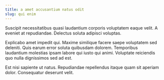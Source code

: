 ```yaml
---
title: a amet accusantium natus odit
slug: qui enim
---
```


Suscipit necessitatibus quasi laudantium corporis voluptatem eaque velit. A eveniet at repudiandae. Delectus soluta adipisci voluptas.

Explicabo amet impedit qui. Maxime similique facere saepe voluptatem sed deleniti. Quis earum error soluta quibusdam dolorem. Temporibus laudantium molestias ipsam labore qui iusto qui animi. Voluptate reiciendis quo nulla dignissimos sed ad est.

Est nisi sapiente ut natus. Repudiandae repellendus itaque quam sit aperiam dolor. Consequatur deserunt velit.
